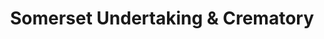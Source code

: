 ---
title: "Somerset Undertaking & Crematory"
url: /somerset/somerset-undertaking-and-crematory/
shop: funeral directors
---
